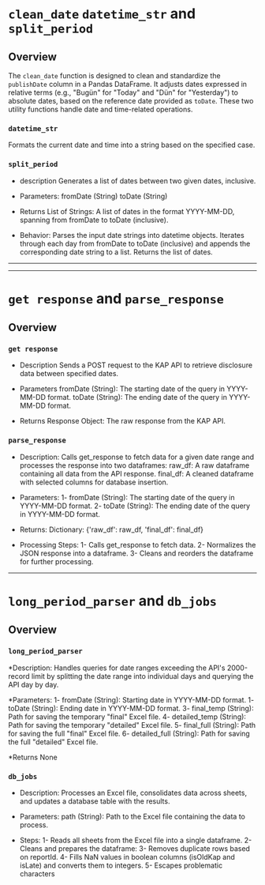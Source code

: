 # `clean_date` `datetime_str` and `split_period`

## Overview

The `clean_date` function is designed to clean and standardize the `publishDate` column in a Pandas DataFrame. It adjusts dates expressed in relative terms (e.g., "Bugün" for "Today" and "Dün" for "Yesterday") to absolute dates, based on the reference date provided as `toDate`.
These two utility functions handle date and time-related operations.

### `datetime_str`

Formats the current date and time into a string based on the specified case.


### `split_period`

* description
 Generates a list of dates between two given dates, inclusive.

* Parameters:
fromDate (String)
toDate (String)

* Returns
List of Strings: A list of dates in the format YYYY-MM-DD, spanning from fromDate to toDate (inclusive).

* Behavior:
Parses the input date strings into datetime objects.
Iterates through each day from fromDate to toDate (inclusive) and appends the corresponding date string to a list.
Returns the list of dates.
   

---



---
# `get response` and `parse_response`
## Overview
### `get response` 
* Description
Sends a POST request to the KAP API to retrieve disclosure data between specified dates.

* Parameters
fromDate (String): The starting date of the query in YYYY-MM-DD format.
toDate (String): The ending date of the query in YYYY-MM-DD format.
* Returns
Response Object: The raw response from the KAP API.

### `parse_response` 
* Description:
Calls get_response to fetch data for a given date range and processes the response into two dataframes:
raw_df: A raw dataframe containing all data from the API response.
final_df: A cleaned dataframe with selected columns for database insertion.

* Parameters:
1- fromDate (String): The starting date of the query in YYYY-MM-DD format.
2- toDate (String): The ending date of the query in YYYY-MM-DD format.

* Returns:
Dictionary:
{'raw_df': raw_df, 'final_df': final_df}

* Processing Steps:
1- Calls get_response to fetch data.
2- Normalizes the JSON response into a dataframe.
3- Cleans and reorders the dataframe for further processing.

---
# `long_period_parser` and `db_jobs`
## Overview
### `long_period_parser`
*Description:
Handles queries for date ranges exceeding the API's 2000-record limit by splitting the date range into individual days and querying the API day by day.

*Parameters:
1- fromDate (String): Starting date in YYYY-MM-DD format.
1- toDate (String): Ending date in YYYY-MM-DD format.
3- final_temp (String): Path for saving the temporary "final" Excel file.
4- detailed_temp (String): Path for saving the temporary "detailed" Excel file.
5- final_full (String): Path for saving the full "final" Excel file.
6- detailed_full (String): Path for saving the full "detailed" Excel file.

*Returns
None

### `db_jobs`
* Description:
Processes an Excel file, consolidates data across sheets, and updates a database table with the results.

* Parameters:
path (String): Path to the Excel file containing the data to process.

* Steps:
1- Reads all sheets from the Excel file into a single dataframe.
2- Cleans and prepares the dataframe:
3- Removes duplicate rows based on reportId.
4- Fills NaN values in boolean columns (isOldKap and isLate) and converts them to integers.
5- Escapes problematic characters
